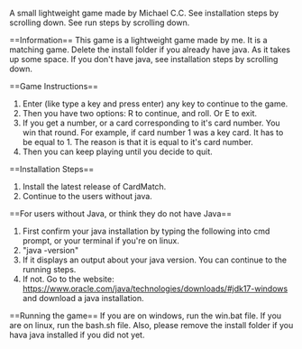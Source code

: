 A small lightweight game made by Michael C.C.
See installation steps by scrolling down.
See run steps by scrolling down.

==Information==
This game is a lightweight game made by me. It is a matching game. Delete the install folder if you already have java. As it takes up some space.
If you don't have java, see installation steps by scrolling down.

==Game Instructions==
1. Enter (like type a key and press enter) any key to continue to the game.
2. Then you have two options: R to continue, and roll. Or E to exit.
3. If you get a number, or a card corresponding to it's card number. You win that round. For example, if card number 1 was a key card. It has to be equal to 1. The reason is that it is
    equal to it's card number.
4. Then you can keep playing until you decide to quit.


==Installation Steps==
1. Install the latest release of CardMatch.
3. Continue to the users without java.

==For users without Java, or think they do not have Java==
1. First confirm your java installation by typing the following into cmd prompt, or your terminal if you're on linux.
2. "java -version"
3. If it displays an output about your java version. You can continue to the running steps.
4. If not. Go to the website: https://www.oracle.com/java/technologies/downloads/#jdk17-windows and download a java installation.

==Running the game==
If you are on windows, run the win.bat file.
If you are on linux, run the bash.sh file.
Also, please remove the install folder if you hava java installed if you did not yet.
